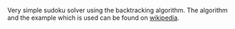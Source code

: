 Very simple sudoku solver using the backtracking algorithm. The algorithm and the example which is used can be found on [wikipedia](https://en.wikipedia.org/wiki/Backtracking). 